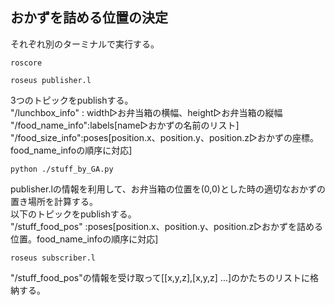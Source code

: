 ## おかずを詰める位置の決定
それぞれ別のターミナルで実行する。<br>
```
roscore
```
```
roseus publisher.l
```
3つのトピックをpublishする。<br>
"/lunchbox_info" : width▷お弁当箱の横幅、height▷お弁当箱の縦幅<br>
"/food_name_info":labels[name▷おかずの名前のリスト]
"/food_size_info":poses[position.x、position.y、position.z▷おかずの座標。food_name_infoの順序に対応]
```
python ./stuff_by_GA.py
```
publisher.lの情報を利用して、お弁当箱の位置を(0,0)とした時の適切なおかずの置き場所を計算する。<br>
以下のトピックをpublishする。<br>
"/stuff_food_pos" :poses[position.x、position.y、position.z▷おかずを詰める位置。food_name_infoの順序に対応]
```
roseus subscriber.l
```
"/stuff_food_pos"の情報を受け取って[[x,y,z],[x,y,z] ...]のかたちのリストに格納する。<br>